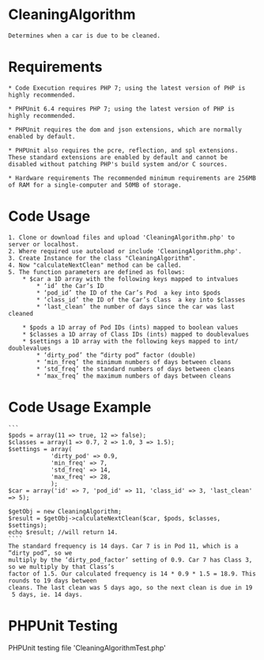 # CleaningAlgorithm
    Determines when a car is due to be cleaned.

# Requirements
    
    * Code Execution requires PHP 7; using the latest version of PHP is highly recommended.

    * PHPUnit 6.4 requires PHP 7; using the latest version of PHP is highly recommended.

    * PHPUnit requires the dom and json extensions, which are normally enabled by default.

    * PHPUnit also requires the pcre, reflection, and spl extensions. These standard extensions are enabled by default and cannot be disabled without patching PHP's build system and/or C sources.
    
    * Hardware requirements The recommended minimum requirements are 256MB of RAM for a single-computer and 50MB of storage.
    
# Code Usage

    1. Clone or download files and upload 'CleaningAlgorithm.php' to server or localhost.
    2. Where required use autoload or include 'CleaningAlgorithm.php'.
    3. Create Instance for the class "CleaningAlgorithm".
    4. Now "calculateNextClean" method can be called.
    5. The function parameters are defined as follows:
        * $car a 1­D array with the following keys mapped to intvalues
            * ‘id’ the Car’s ID
            * ‘pod_id’ the ID of the Car’s Pod ­ a key into $pods
            * ‘class_id’ the ID of the Car’s Class ­ a key into $classes
            * ‘last_clean’ the number of days since the car was last cleaned

        * $pods a 1­D array of Pod IDs (ints) mapped to boolean values
        * $classes a 1­D array of Class IDs (ints) mapped to doublevalues
        * $settings a 1­D array with the following keys mapped to int/ doublevalues
            * ‘dirty_pod’ the “dirty pod” factor (double)
            * ‘min_freq’ the minimum numbers of days between cleans
            * ‘std_freq’ the standard numbers of days between cleans
            * ‘max_freq’ the maximum numbers of days between cleans
 
# Code Usage Example
    
    ```
    $pods = array(11 => true, 12 => false);
    $classes = array(1 => 0.7, 2 => 1.0, 3 => 1.5);
    $settings = array(
                'dirty_pod' => 0.9,
                'min_freq' => 7,
                'std_freq' => 14,
                'max_freq' => 28,
                );
    $car = array('id' => 7, 'pod_id' => 11, 'class_id' => 3, 'last_clean' => 5);

    $getObj = new CleaningAlgorithm;
    $result = $getObj->calculateNextClean($car, $pods, $classes, $settings);
    echo $result; //will return 14.
    ````
    The standard frequency is 14 days. Car 7 is in Pod 11, which is a “dirty pod”, so we
    multiply by the ‘dirty_pod_factor’ setting of 0.9. Car 7 has Class 3, so we multiply by that Class’s
    factor of 1.5. Our calculated frequency is 14 * 0.9 * 1.5 = 18.9. This rounds to 19 days between
    cleans. The last clean was 5 days ago, so the next clean is due in 19 ­ 5 days, ie. 14 days.

# PHPUnit Testing
   PHPUnit testing file 'CleaningAlgorithmTest.php'
